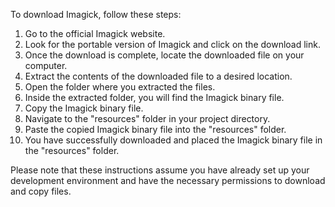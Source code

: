 To download Imagick, follow these steps:

1. Go to the official Imagick website.
2. Look for the portable version of Imagick and click on the download link.
3. Once the download is complete, locate the downloaded file on your computer.
4. Extract the contents of the downloaded file to a desired location.
5. Open the folder where you extracted the files.
6. Inside the extracted folder, you will find the Imagick binary file.
7. Copy the Imagick binary file.
8. Navigate to the "resources" folder in your project directory.
9. Paste the copied Imagick binary file into the "resources" folder.
10. You have successfully downloaded and placed the Imagick binary file in the "resources" folder.

Please note that these instructions assume you have already set up your development environment and have the necessary permissions to download and copy files.